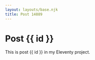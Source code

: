 ```yaml
---
layout: layouts/base.njk
title: Post 14889
---
```


# Post {{ id }}

This is post {{ id }} in my Eleventy project.
